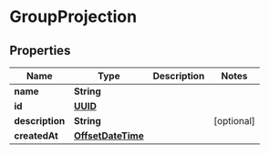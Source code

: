 

# GroupProjection

## Properties

Name | Type | Description | Notes
------------ | ------------- | ------------- | -------------
**name** | **String** |  | 
**id** | [**UUID**](UUID) |  | 
**description** | **String** |  |  [optional]
**createdAt** | [**OffsetDateTime**](OffsetDateTime) |  | 



